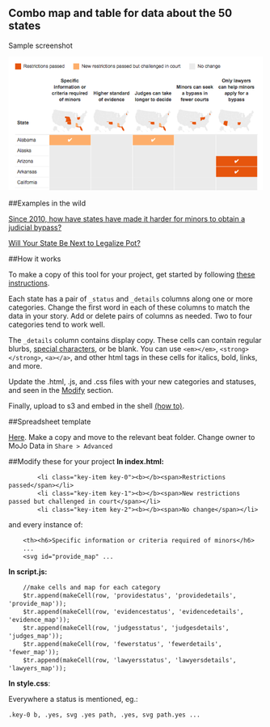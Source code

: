 ## Combo map and table for data about the 50 states

Sample screenshot
<p align="center">
  <img src="https://raw.githubusercontent.com/motherjones/map-table/master/img/screenshot.png" alt="screenshot"/>
</p>

##Examples in the wild

[Since 2010, how have states have made it harder for minors to obtain a judicial bypass?](http://www.motherjones.com/politics/2014/07/teen-abortion-judicial-bypass-parental-notification)

[Will Your State Be Next to Legalize Pot?](http://www.motherjones.com/politics/2014/02/pot-marijuana-legalization-map-states)

##How it works

To make a copy of this tool for your project, get started by following [these instructions](https://github.com/motherjones/story-tools#starting-a-new-project).

Each state has a pair of ``_status`` and ``_details`` columns along one or more categories. Change the first word in each of these columns to match the data in your story. Add or delete pairs of columns as needed. Two to four categories tend to work well.

The ``_details`` column contains display copy. These cells can contain regular blurbs, [special characters](http://dev.w3.org/html5/html-author/charref), or be blank. You can use ``<em></em>``, ``<strong></strong>``, ``<a></a>``, and other html tags in these cells for italics, bold, links, and more.

Update the .html, .js, and .css files with your new categories and statuses, and seen in the [Modify](#modify-these-for-your-project) section.

Finally, upload to s3 and embed in the shell [(how to)](https://github.com/motherjones/story-tools#starting-a-new-project).

##Spreadsheet template

[Here](https://docs.google.com/spreadsheet/ccc?key=0AuHOPshyxQGGdDNKWm1nZV9xNjc3YWxyTVA0eGVLaEE#gid=0). Make a copy and move to the relevant beat folder. Change owner to MoJo Data in ``Share > Advanced``

##Modify these for your project
**In index.html:**

            <li class="key-item key-0"><b></b><span>Restrictions passed</span></li>
            <li class="key-item key-1"><b></b><span>New restrictions passed but challenged in court</span></li>
            <li class="key-item key-2"><b></b><span>No change</span></li>

and every instance of:

        <th><h6>Specific information or criteria required of minors</h6>
        ...
        <svg id="provide_map" ...


**In script.js:**

        //make cells and map for each category
        $tr.append(makeCell(row, 'providestatus', 'providedetails', 'provide_map'));
        $tr.append(makeCell(row, 'evidencestatus', 'evidencedetails', 'evidence_map'));
        $tr.append(makeCell(row, 'judgesstatus', 'judgesdetails', 'judges_map'));
        $tr.append(makeCell(row, 'fewerstatus', 'fewerdetails', 'fewer_map'));
        $tr.append(makeCell(row, 'lawyersstatus', 'lawyersdetails', 'lawyers_map'));

**In style.css**:

Everywhere a status is mentioned, eg.:

    .key-0 b, .yes, svg .yes path, .yes, svg path.yes ...
